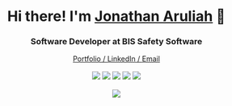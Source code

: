
  <h1 align="center">Hi there! I'm <a href="https://jaruliah.me/">Jonathan Aruliah</a> 👋</h1>


<h3 align="center">
  Software Developer at <strong>BIS Safety Software</strong>
</h3>

<div align="center">
  <a href="https://jaruliah.me/">Portfolio / </a>
  <a href="https://www.linkedin.com/in/jonathanaruliah/">LinkedIn / </a>
    <a href="mailto:jonathanaruliah@gmail.com">Email</a>
  <br></br>
</div>

<div align="center">
  <a><img src="https://img.shields.io/badge/-TypeScript-007ACC?style=flat-square&logo=typescript"></a>
  <a><img src="https://img.shields.io/badge/-Nodejs-black?style=flat-square&logo=Node.js"></a>
  <a><img src="https://img.shields.io/badge/-React-black?style=flat-square&logo=react"></a>
  <a><img src="https://img.shields.io/badge/-MongoDB-black?style=flat-square&logo=mongodb"></a>
  <a><img src="https://img.shields.io/badge/-Bootstrap-563D7C?style=flat-square&logo=bootstrap"></a>
  <br></br>
</div>


<div align="center">
  <a href="https://github.com/anuraghazra/github-readme-stats">
    <img align="center" src="https://github-readme-stats.vercel.app/api?username=jaruliah&theme=dark" />
  </a>
</div>





